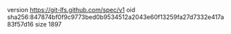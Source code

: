 version https://git-lfs.github.com/spec/v1
oid sha256:847874bf0f9c9773bed0b9534512a2043e60f13259fa27d7332e417a83f57d16
size 1897
